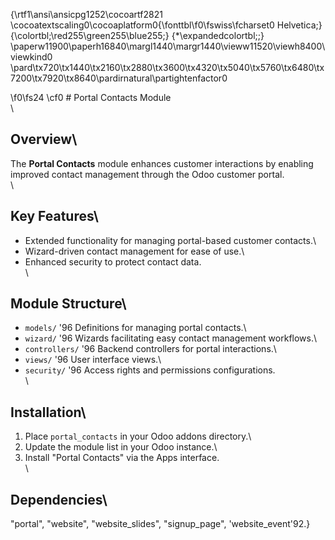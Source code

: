 {\rtf1\ansi\ansicpg1252\cocoartf2821
\cocoatextscaling0\cocoaplatform0{\fonttbl\f0\fswiss\fcharset0 Helvetica;}
{\colortbl;\red255\green255\blue255;}
{\*\expandedcolortbl;;}
\paperw11900\paperh16840\margl1440\margr1440\vieww11520\viewh8400\viewkind0
\pard\tx720\tx1440\tx2160\tx2880\tx3600\tx4320\tx5040\tx5760\tx6480\tx7200\tx7920\tx8640\pardirnatural\partightenfactor0

\f0\fs24 \cf0 # Portal Contacts Module\
\
## Overview\
The **Portal Contacts** module enhances customer interactions by enabling improved contact management through the Odoo customer portal.\
\
## Key Features\
- Extended functionality for managing portal-based customer contacts.\
- Wizard-driven contact management for ease of use.\
- Enhanced security to protect contact data.\
\
## Module Structure\
- `models/` \'96 Definitions for managing portal contacts.\
- `wizard/` \'96 Wizards facilitating easy contact management workflows.\
- `controllers/` \'96 Backend controllers for portal interactions.\
- `views/` \'96 User interface views.\
- `security/` \'96 Access rights and permissions configurations.\
\
## Installation\
1. Place `portal_contacts` in your Odoo addons directory.\
2. Update the module list in your Odoo instance.\
3. Install "Portal Contacts" via the Apps interface.\
\
## Dependencies\
"portal", "website", "website_slides", "signup_page", 'website_event\'92.}